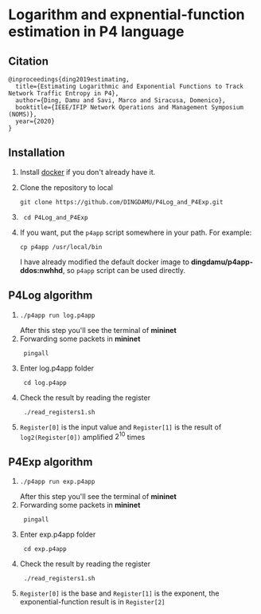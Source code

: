 # Logarithm and expnential-function estimation in P4 language 

Citation
--------
```
@inproceedings{ding2019estimating,
  title={Estimating Logarithmic and Exponential Functions to Track Network Traffic Entropy in P4},
  author={Ding, Damu and Savi, Marco and Siracusa, Domenico},
  booktitle={IEEE/IFIP Network Operations and Management Symposium (NOMS)},
  year={2020}
}   
```


Installation
------------

1. Install [docker](https://docs.docker.com/engine/installation/) if you don't
   already have it.

2. Clone the repository to local 

    ```
    git clone https://github.com/DINGDAMU/P4Log_and_P4Exp.git    
    ```

3. ```
    cd P4Log_and_P4Exp
   ```

4. If you want, put the `p4app` script somewhere in your path. For example:

    ```
    cp p4app /usr/local/bin
    ```
    I have already modified the default docker image to **dingdamu/p4app-ddos:nwhhd**, so `p4app` script can be used directly.

P4Log algorithm
--------------

1.  ```
    ./p4app run log.p4app 
    ```
    After this step you'll see the terminal of **mininet**
2. Forwarding some packets in **mininet**
   ```
    pingall
   ```
3. Enter log.p4app folder
   ```
    cd log.p4app 
   ```
4. Check the result by reading the register
   ```
    ./read_registers1.sh
   ```
5. `Register[0]` is the input value and `Register[1]` is the result of `log2(Register[0])` amplified $2^{10}$ times

P4Exp algorithm
--------------

1.  ```
    ./p4app run exp.p4app 
    ```
    After this step you'll see the terminal of **mininet**
2. Forwarding some packets in **mininet**
   ```
    pingall
   ```
3. Enter exp.p4app folder
   ```
    cd exp.p4app 
   ```
4. Check the result by reading the register
   ```
    ./read_registers1.sh
   ```
5. `Register[0]` is the base and `Register[1]` is the exponent, the exponential-function result is in `Register[2]` 

